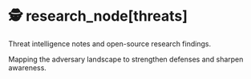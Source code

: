 # 🕵️ research_node[threats]

Threat intelligence notes and open-source research findings. 

Mapping the adversary landscape to strengthen defenses and sharpen awareness.
